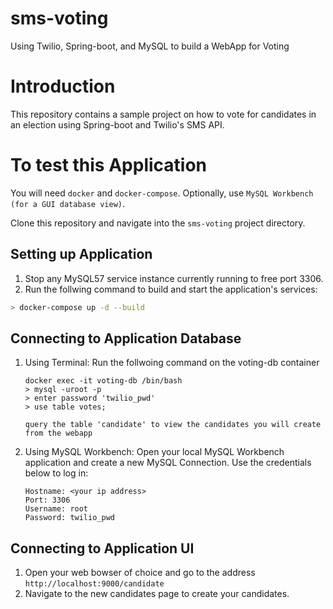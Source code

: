 # sms-voting

Using Twilio, Spring-boot, and MySQL to build a WebApp for Voting

# Introduction

This repository contains a sample project on how to vote for candidates in an election using Spring-boot and Twilio's SMS API.


# To test this Application

You will need `docker` and `docker-compose`. Optionally, use `MySQL Workbench (for a GUI database view)`.

Clone this repository and navigate into the `sms-voting` project directory.


## Setting up Application

1. Stop any MySQL57 service instance currently running to free port 3306.
2. Run the follwing command to build and start the application's services:
```bash
> docker-compose up -d --build
```

## Connecting to Application Database
1. Using Terminal:
   Run the follwoing command on the voting-db container
    ```
    docker exec -it voting-db /bin/bash
    > mysql -uroot -p
    > enter password 'twilio_pwd'
    > use table votes;
    
    query the table 'candidate' to view the candidates you will create from the webapp
    ```
    
2. Using MySQL Workbench:
   Open your local MySQL Workbench application and create a new MySQL Connection.
   Use the credentials below to log in:

    ```
    Hostname: <your ip address>
    Port: 3306
    Username: root
    Password: twilio_pwd
    ```

## Connecting to Application UI
1. Open your web bowser of choice and go to the address `http://localhost:9000/candidate`
2. Navigate to the new candidates page to create your candidates.
